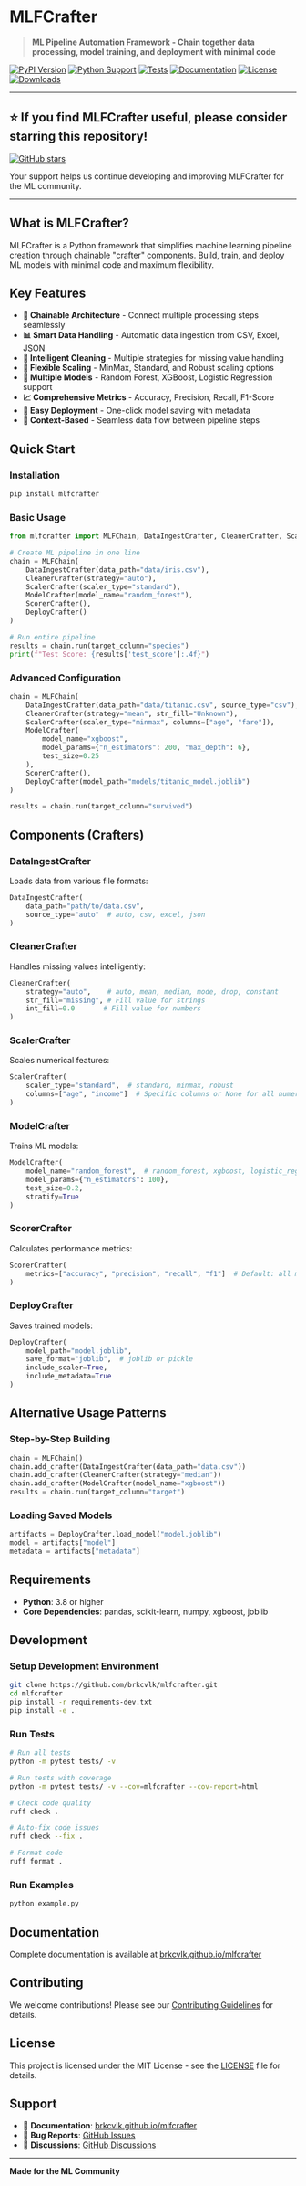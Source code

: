 # MLFCrafter

> **ML Pipeline Automation Framework - Chain together data processing, model training, and deployment with minimal code**

[![PyPI Version](https://img.shields.io/pypi/v/mlfcrafter?color=blue&logo=pypi&logoColor=white)](https://pypi.org/project/mlfcrafter/)
[![Python Support](https://img.shields.io/pypi/pyversions/mlfcrafter?logo=python&logoColor=white)](https://pypi.org/project/mlfcrafter/)
[![Tests](https://github.com/brkcvlk/mlfcrafter/workflows/🧪%20Tests%20&%20Code%20Quality/badge.svg)](https://github.com/brkcvlk/mlfcrafter/actions)
[![Documentation](https://github.com/brkcvlk/mlfcrafter/workflows/📚%20Deploy%20Documentation/badge.svg)](https://brkcvlk.github.io/mlfcrafter/)
[![License](https://img.shields.io/github/license/brkcvlk/mlfcrafter?color=green)](LICENSE)
[![Downloads](https://img.shields.io/pypi/dm/mlfcrafter?color=brightgreen)](https://pypi.org/project/mlfcrafter/)

---

## ⭐ **If you find MLFCrafter useful, please consider starring this repository!**

<a href="https://github.com/brkcvlk/mlfcrafter/stargazers">
  <img src="https://img.shields.io/github/stars/brkcvlk/mlfcrafter?style=social" alt="GitHub stars">
</a>

Your support helps us continue developing and improving MLFCrafter for the ML community.

---

## What is MLFCrafter?

MLFCrafter is a Python framework that simplifies machine learning pipeline creation through chainable "crafter" components. Build, train, and deploy ML models with minimal code and maximum flexibility.

## Key Features

- **🔗 Chainable Architecture** - Connect multiple processing steps seamlessly
- **📊 Smart Data Handling** - Automatic data ingestion from CSV, Excel, JSON
- **🧹 Intelligent Cleaning** - Multiple strategies for missing value handling  
- **📏 Flexible Scaling** - MinMax, Standard, and Robust scaling options
- **🤖 Multiple Models** - Random Forest, XGBoost, Logistic Regression support
- **📈 Comprehensive Metrics** - Accuracy, Precision, Recall, F1-Score
- **💾 Easy Deployment** - One-click model saving with metadata
- **🔄 Context-Based** - Seamless data flow between pipeline steps

## Quick Start

### Installation

```bash
pip install mlfcrafter
```

### Basic Usage

```python
from mlfcrafter import MLFChain, DataIngestCrafter, CleanerCrafter, ScalerCrafter, ModelCrafter, ScorerCrafter, DeployCrafter

# Create ML pipeline in one line
chain = MLFChain(
    DataIngestCrafter(data_path="data/iris.csv"),
    CleanerCrafter(strategy="auto"),
    ScalerCrafter(scaler_type="standard"),
    ModelCrafter(model_name="random_forest"),
    ScorerCrafter(),
    DeployCrafter()
)

# Run entire pipeline
results = chain.run(target_column="species")
print(f"Test Score: {results['test_score']:.4f}")
```

### Advanced Configuration

```python
chain = MLFChain(
    DataIngestCrafter(data_path="data/titanic.csv", source_type="csv"),
    CleanerCrafter(strategy="mean", str_fill="Unknown"),
    ScalerCrafter(scaler_type="minmax", columns=["age", "fare"]),
    ModelCrafter(
        model_name="xgboost",
        model_params={"n_estimators": 200, "max_depth": 6},
        test_size=0.25
    ),
    ScorerCrafter(),
    DeployCrafter(model_path="models/titanic_model.joblib")
)

results = chain.run(target_column="survived")
```

## Components (Crafters)

### DataIngestCrafter
Loads data from various file formats:
```python
DataIngestCrafter(
    data_path="path/to/data.csv",
    source_type="auto"  # auto, csv, excel, json
)
```

### CleanerCrafter  
Handles missing values intelligently:
```python
CleanerCrafter(
    strategy="auto",    # auto, mean, median, mode, drop, constant
    str_fill="missing", # Fill value for strings
    int_fill=0.0       # Fill value for numbers
)
```

### ScalerCrafter
Scales numerical features:
```python
ScalerCrafter(
    scaler_type="standard",  # standard, minmax, robust
    columns=["age", "income"]  # Specific columns or None for all numeric
)
```

### ModelCrafter
Trains ML models:
```python
ModelCrafter(
    model_name="random_forest",  # random_forest, xgboost, logistic_regression
    model_params={"n_estimators": 100},
    test_size=0.2,
    stratify=True
)
```

### ScorerCrafter
Calculates performance metrics:
```python
ScorerCrafter(
    metrics=["accuracy", "precision", "recall", "f1"]  # Default: all metrics
)
```

### DeployCrafter
Saves trained models:
```python
DeployCrafter(
    model_path="model.joblib",
    save_format="joblib",  # joblib or pickle
    include_scaler=True,
    include_metadata=True
)
```

## Alternative Usage Patterns

### Step-by-Step Building
```python
chain = MLFChain()
chain.add_crafter(DataIngestCrafter(data_path="data.csv"))
chain.add_crafter(CleanerCrafter(strategy="median"))
chain.add_crafter(ModelCrafter(model_name="xgboost"))
results = chain.run(target_column="target")
```

### Loading Saved Models
```python
artifacts = DeployCrafter.load_model("model.joblib")
model = artifacts["model"]
metadata = artifacts["metadata"]
```

## Requirements

- **Python**: 3.8 or higher
- **Core Dependencies**: pandas, scikit-learn, numpy, xgboost, joblib

## Development

### Setup Development Environment

```bash
git clone https://github.com/brkcvlk/mlfcrafter.git
cd mlfcrafter
pip install -r requirements-dev.txt
pip install -e .
```

### Run Tests

```bash
# Run all tests
python -m pytest tests/ -v

# Run tests with coverage  
python -m pytest tests/ -v --cov=mlfcrafter --cov-report=html

# Check code quality
ruff check .

# Auto-fix code issues
ruff check --fix .

# Format code
ruff format .
```

### Run Examples

```bash
python example.py
```

## Documentation

Complete documentation is available at [brkcvlk.github.io/mlfcrafter](https://brkcvlk.github.io/mlfcrafter/)

## Contributing

We welcome contributions! Please see our [Contributing Guidelines](CONTRIBUTING.md) for details.

## License

This project is licensed under the MIT License - see the [LICENSE](LICENSE) file for details.

## Support

- 📖 **Documentation**: [brkcvlk.github.io/mlfcrafter](https://brkcvlk.github.io/mlfcrafter/)
- 🐛 **Bug Reports**: [GitHub Issues](https://github.com/brkcvlk/mlfcrafter/issues)
- 💬 **Discussions**: [GitHub Discussions](https://github.com/brkcvlk/mlfcrafter/discussions)

---

**Made for the ML Community** 